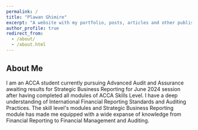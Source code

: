 ```yaml
---
permalink: /
title: "Plawan Ghimire"
excerpt: "A website with my portfolio, posts, articles and other publishings"
author_profile: true
redirect_from: 
  - /about/
  - /about.html
---
```


**About Me**
---
I am an ACCA student currently pursuing Advanced Audit and Assurance awaiting results for Strategic Business Reporting for June 2024 session after having completed all modules of ACCA Skills Level. I have a deep understanding of International Financial Reporting Standards and Auditing Practices. The skill level's modules and Strategic Business Reporting module has made me equipped with a wide expanse of knowledge from Financial Reporting to Financial Management and Auditing.

